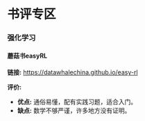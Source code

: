 # 书评专区

### 强化学习
#### 蘑菇书easyRL

**链接:** https://datawhalechina.github.io/easy-rl

**评价:**

* **优点:** 通俗易懂，配有实践习题，适合入门。
* **缺点:** 数学不够严谨，许多地方没有证明。
